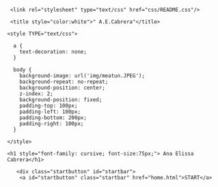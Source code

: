 <html>



<head>

   
  
     <link rel="stylesheet" type="text/css" href="css/README.css"/>

     <title style="color:white">" A.E.Cabrera"</title>
    
    <style TYPE="text/css">
     
      a {
        text-decoration: none;
      }

      body {
        background-image: url('img/meatun.JPEG');
        background-repeat: no-repeat;
        background-position: center; 
        z-index: 2;
        background-position: fixed; 
        padding-top: 100px;
        padding-left: 100px;
        padding-bottom: 200px;
        padding-right: 100px;
      }

    </style>

</head>

  <body>
    
    <h1 style="font-family: cursive; font-size:75px;"> Ana Elissa Cabrera</h1>
   
       <div class="startbutton" id="startbar">
        <a id="startbutton" class="startbar" href="home.html">START</a>
